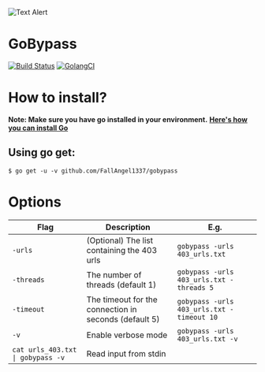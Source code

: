 
![Text Alert](https://vsoch.github.io/assets/images/posts/learning-go/gophercises_jumping.gif)

# GoBypass
[![Build Status](https://travis-ci.org/dwyl/esta.svg?branch=master)](https://travis-ci.org/dwyl/esta)
[![GolangCI](https://golangci.com/badges/github.com/moul/golang-repo-template.svg)](https://golangci.com/r/github.com/moul/golang-repo-template)


# How to install?
**Note: Make sure you have go installed in your environment.**
**[Here's how you can install Go](https://golang.org/doc/install)**

## Using go get:

`$ go get -u -v github.com/FallAngel1337/gobypass`


# Options
| Flag | Description | E.g. |
| ------ | ----------- | ---- |
| `-urls` | (Optional) The list containing the 403 urls | `gobypass -urls 403_urls.txt` |
| `-threads` | The number of threads (default 1) | `gobypass -urls 403_urls.txt -threads 5` |
| `-timeout` | The timeout for the connection in seconds (default 5) | `gobypass -urls 403_urls.txt -timeout 10` |
| `-v` |  Enable verbose mode | `gobypass -urls 403_urls.txt -v` |
| `cat urls_403.txt \| gobypass -v` | Read input from stdin | 